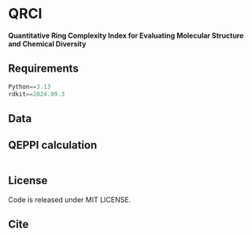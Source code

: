 # QRCI
**Quantitative Ring Complexity Index for Evaluating Molecular Structure and Chemical Diversity** 




## Requirements
```python
Python==3.13
rdkit==2024.09.3

```

## Data





## QEPPI calculation

```python


```



## License
Code is released under MIT LICENSE.


## Cite







